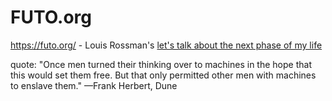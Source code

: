 # FUTO.org
https://futo.org/ - Louis Rossman's [let's talk about the next phase of my life](https://youtu.be/ypQqSTmR0uA)

quote: "Once men turned their thinking over to machines in the hope that this would set them free. But that only permitted other men with machines to enslave them." —Frank Herbert, Dune
